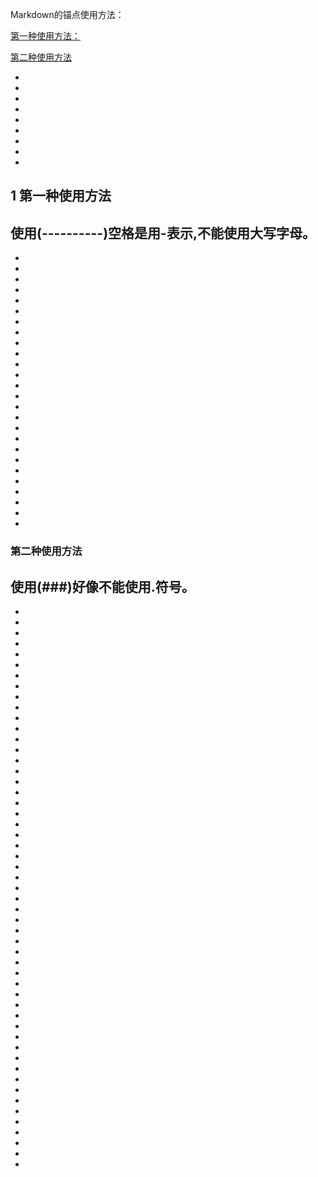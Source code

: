 Markdown的锚点使用方法：

[第一种使用方法：](#1-第一种使用方法)

[第二种使用方法](#第二种使用方法)

-
-
-
-
-
-
-
-
-

1 第一种使用方法
----------
使用(----------)空格是用-表示,不能使用大写字母。
-
-
-
-
-
-
-
-
-
-
-
-
-
-
-
-
-
-
-
-
-
-
-
-
-
-
-
### 第二种使用方法
使用(###)好像不能使用.符号。
-
-
-
-
-
-
-
-
-
-
-
-
-
-
-
-
-
-
-
-
-
-
-
-
-
-
-
-
-
-
-
-
-
-
-
-
-
-
-
-
-
-
-
-
-
-
-
-
-
-
-
-
-
-
